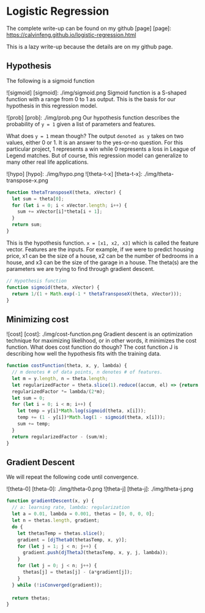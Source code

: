 # Logistic Regression
The complete write-up can be found on my github [page]
[page]: https://calvinfeng.github.io/logistic-regression.html

This is a lazy write-up because the details are on my github page.

## Hypothesis
The following is a sigmoid function

![sigmoid]
[sigmoid]: ./img/sigmoid.png
Sigmoid function is a S-shaped function with a range from 0 to 1 as output. This is the basis for
our hypothesis in this regression model.

![prob]
[prob]: ./img/prob.png
Our hypothesis function describes the probability of `y = 1` given a list of parameters and features.

What does `y = 1` mean though? The output `denoted as y` takes on two values, either 0 or 1. It is an answer to the yes-or-no question. For this particular project, 1 represents a win while 0 represents a loss in League of Legend matches. But of course, this regression model can generalize to many other real life applications.

![hypo]
[hypo]: ./img/hypo.png
![theta-t-x]
[theta-t-x]: ./img/theta-transpose-x.png
``` javascript
function thetaTransposeX(theta, xVector) {
  let sum = theta[0];
  for (let i = 0; i < xVector.length; i++) {
    sum += xVector[i]*theta[i + 1];
  }
  return sum;
}
```
This is the hypothesis function. `x = [x1, x2, x3]` which is called the feature vector. Features are the inputs. For example, if we were to predict housing price, x1 can be the size of a house, x2 can be the number of bedrooms in a house, and x3 can be the size of the garage in a house. The theta(s) are the parameters we are trying to find through gradient descent.

``` javascript
// Hypothesis function
function sigmoid(theta, xVector) {
  return 1/(1 + Math.exp(-1 * thetaTransposeX(theta, xVector)));
}
```

## Minimizing cost
![cost]
[cost]: ./img/cost-function.png
Gradient descent is an optimization technique for maximizing likelihood, or in other words, it minimizes the cost function. What does cost function do though? The cost function J is describing how well the hypothesis fits with the training data.
``` javascript
function costFunction(theta, x, y, lambda) {
  // m denotes # of data points, n denotes # of features.
  let m = y.length, n = theta.length;
  let regularizedFactor = theta.slice(1).reduce((accum, el) => {return accum + el;});
  regularizedFactor *= lambda/(2*m);
  let sum = 0;
  for (let i = 0; i < m; i++) {
    let temp = y[i]*Math.log(sigmoid(theta, x[i]));
    temp += (1 - y[i])*Math.log(1 - sigmoid(theta, x[i]));
    sum += temp;
  }
  return regularizedFactor - (sum/m);
}
```
## Gradient Descent
We will repeat the following code until convergence.

![theta-0]
[theta-0]: ./img/theta-0.png
![theta-j]
[theta-j]: ./img/theta-j.png

``` javascript
function gradientDescent(x, y) {
  // a: learning rate, lambda: regularization
  let a = 0.01, lambda = 0.001, thetas = [0, 0, 0, 0];
  let n = thetas.length, gradient;
  do {
    let thetasTemp = thetas.slice();
    gradient = [djTheta0(thetasTemp, x, y)];
    for (let j = 1; j < n; j++) {
      gradient.push(djThetaJ(thetasTemp, x, y, j, lambda));
    }
    for (let j = 0; j < n; j++) {
      thetas[j] = thetas[j] - (a*gradient[j]);
    }
  } while (!isConverged(gradient));

  return thetas;
}
```
